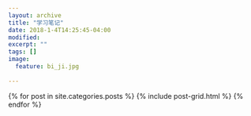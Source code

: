 ```yaml
---
layout: archive
title: "学习笔记"
date: 2018-1-4T14:25:45-04:00
modified:
excerpt: ""
tags: []
image: 
  feature: bi_ji.jpg
 
---
```



<div class="tiles">
{% for post in site.categories.posts %}
  {% include post-grid.html %}
{% endfor %}
</div><!-- /.tiles 把所有categories 有 posts 的列出来-->
